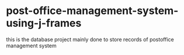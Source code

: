 # post-office-management-system-using-j-frames
this is the database project mainly done to store records of postoffice management system
